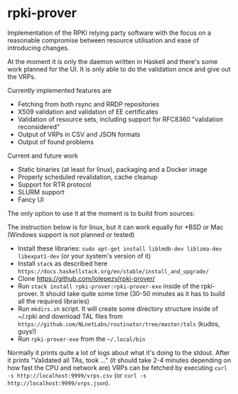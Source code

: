 # rpki-prover

Implementation of the RPKI relying party software with the focus on a reasonable compromise between resource utilisation and ease of introducing changes.

At the moment it is only the daemon written in Haskell and there's some work planned for the UI. It is only able to do the validation once and give out the VRPs. 

Currently implemented features are

- Fetching from both rsync and RRDP repositories
- X509 validation and validation of EE certificates 
- Validation of resource sets, including support for RFC8360 "validation reconsidered"
- Output of VRPs in CSV and JSON formats
- Output of found problems

Current and future work
- Static binaries (at least for linux), packaging and a Docker image
- Properly scheduled revalidation, cache cleanup
- Support for RTR protocol
- SLURM support
- Fancy UI

The only option to use it at the moment is to build from sources:

The instruction below is for linux, but it can work equally for \*BSD or Mac (Windows support is not planned or tested)
    
   - Install these libraries: `sudo apt-get install liblmdb-dev liblzma-dev libexpat1-dev` (or your system's version of it)
   - Install `stack` as described here `https://docs.haskellstack.org/en/stable/install_and_upgrade/`
   - Clone https://github.com/lolepezy/rpki-prover/
   - Run `stack install rpki-prover:rpki-prover-exe` inside of the rpki-prover. It should take quite some time (30-50 minutes as it has to build all the required libraries)
   - Run `mkdirs.sh` script. It will create some directory structure inside of ~/.rpki and download TAL files from `https://github.com/NLnetLabs/routinator/tree/master/tals` (kudos, guys!)
   - Run `rpki-prover-exe` from the `~/.local/bin`

Normally it prints quite a lot of logs about what it's doing to the stdout. After it prints "Validated all TAs, took ..." (it should take 2-4 minutes depending on how fast the CPU and network are) VRPs can be fetched by executing `curl -s http://localhost:9999/vrps.csv` (or `curl -s http://localhost:9999/vrps.json`).


 
